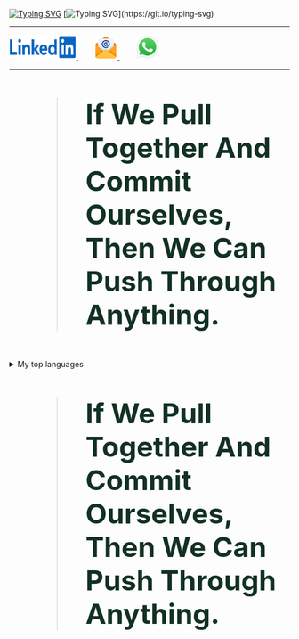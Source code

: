 [![Typing SVG](https://readme-typing-svg.demolab.com?font=Fira+Code&weight=700&size=25&pause=1000&color=130976&width=800&height=40&lines=Hallo+Genie.%F0%9F%91%A8%E2%80%8D%F0%9F%92%BB;Mein+Name+ist+Ahmed+El-Gohary.;Ich+setze+meine+fantasie+auf+den+Mars.%F0%9F%9A%80+;+Der+Fingerabdruch+ist+nich+unser+weg+.%E2%9C%A8)](https://git.io/typing-svg)
[![Typing SVG](https://readme-typing-svg.demolab.com?font=Fira+Code&weight=500&pause=2000&color=F72EDE&multiline=true&width=700&height=110&lines=Embedded+System+Software+Engineer.;Skilled+in+AI%2C+Machine+Learning+and+Data+Science.+;Passionate+about+AI+and+Robotics.+;Dedicated+to+pushing+innovation+boundaries+in+technology.)](https://git.io/typing-svg)

---
<a href="https://www.linkedin.com/in/a7med-elgo7ary">
    <img src="Linkedin-Logo.jpg" alt="LinkedIn Profile" width="120" height="45">
</a>&nbsp;&nbsp;&nbsp;&nbsp;&nbsp;&nbsp;
<a href="mailto:a7medelgohary@gmail.com">
    <img src="Email_logo.png" alt="Email Icon" width="43" height="43">
</a>&nbsp;&nbsp;&nbsp;&nbsp;&nbsp;&nbsp;
<a href="https://wa.me/201009515837" target="_blank">
    <img src="whatsApp_Logo.jpeg" alt="WhatsApp Icon" width="45" height="45">
</a>

---
<blockquote style="font-size: 50px; font-weight: bold; color:#123123;">
   If We Pull Together And Commit Ourselves, Then We Can Push Through Anything.
</blockquote>


<details>
<summary>My top languages</summary>

| Rank | Languages |
|-----:|-----------|
|     1|    C      |
|     2|   C++     |
|     3|  PYTHON   |

</details>

<blockquote style="font-size: 50px; font-weight: bold; color:#123123;">
   If We Pull Together And Commit Ourselves, Then We Can Push Through Anything.
</blockquote>

<picture>
 <source media="(prefers-color-scheme: dark)" srcset="">
 <source media="(prefers-color-scheme: light)" srcset=">
 <img alt="" src="https://www.google.com/imgresq=email%20icon&imgurl=https%3A%2F%2Fassets.stickpng.com%2Fimages%2F584856bce0bb315b0f7675ad.png&imgrefurl=https%3A%2F%2Fwww.stickpng.com%2Fimg%2Ficons-logos-emojis%2Femail-icons%2Femail-icon-blue&docid=Ag-LUCr3owcBrM&tbnid=kAmiLE_NajwW1M&vet=12ahUKEwiD6OTWjImIAxUfQ6QEHf9vGU0QM3oECDUQAA..i&w=2400&h=2400&hcb=2&ved=2ahUKEwiD6OTWjImIAxUfQ6QEHf9vGU0QM3oECDUQAA">
</picture>
 

